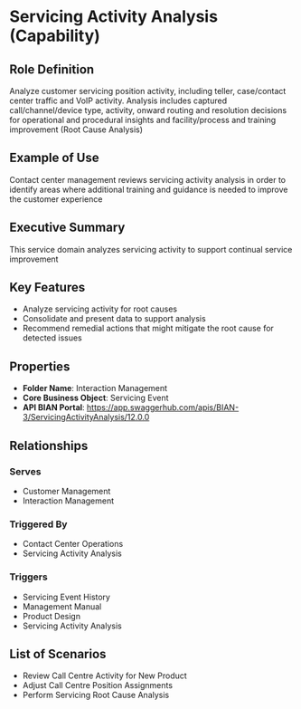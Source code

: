 # Servicing Activity Analysis (Capability)

## Role Definition
Analyze customer servicing position activity, including teller, case/contact center traffic and VoIP activity. Analysis includes captured call/channel/device type, activity, onward routing and resolution decisions for operational and procedural insights and facility/process and training improvement (Root Cause Analysis)

## Example of Use
Contact center management reviews servicing activity analysis in order to identify areas where additional training and guidance is needed to improve the customer experience

## Executive Summary
This service domain analyzes servicing activity to support continual service improvement

## Key Features
- Analyze servicing activity for root causes
- Consolidate and present data to support analysis
- Recommend remedial actions that might mitigate the root cause for detected issues

## Properties
- **Folder Name**: Interaction Management
- **Core Business Object**: Servicing Event
- **API BIAN Portal**: https://app.swaggerhub.com/apis/BIAN-3/ServicingActivityAnalysis/12.0.0

## Relationships
### Serves
- Customer Management
- Interaction Management

### Triggered By
- Contact Center Operations
- Servicing Activity Analysis

### Triggers
- Servicing Event History
- Management Manual
- Product Design
- Servicing Activity Analysis

## List of Scenarios
- Review Call Centre Activity for New Product
- Adjust Call Centre Position Assignments
- Perform Servicing Root Cause Analysis